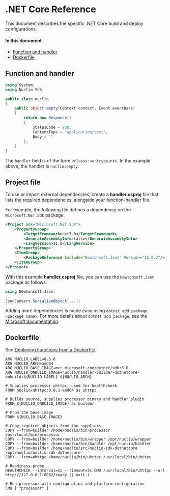 # .NET Core Reference

This document describes the specific .NET Core build and deploy configurations.

#### In this document

- [Function and handler](#function-and-handler)
- [Dockerfile](#dockerfile)

## Function and handler

```cs
using System;
using Nuclio.Sdk;

public class nuclio
{
    public object empty(Context context, Event eventBase)
    {
        return new Response()
        {
            StatusCode = 200,
            ContentType = "application/text",
            Body = ""
        };
    }
}
```

The `handler` field is of the form `<class>:<entrypoint>`. In the example above, the handler is `nuclio:empty`.

## Project file

To use or import external dependencies, create a **handler.csproj** file that lists the required dependencies, alongside your function-handler file.

For example, the following file defines a dependency on the `Microsoft.NET.Sdk` package:
```xml
<Project Sdk="Microsoft.NET.Sdk">
    <PropertyGroup>
        <TargetFramework>net7.0</TargetFramework>
        <GenerateAssemblyInfo>false</GenerateAssemblyInfo>
        <LangVersion>11.0</LangVersion>
    </PropertyGroup>
    <ItemGroup>
        <PackageReference Include="Newtonsoft.Json" Version="12.0.2"/>
    </ItemGroup>
</Project>
```

With this example **handler.csproj** file, you can use the `Newtonsoft.Json` package as follows:

```cs
using Newtonsoft.Json;
...
JsonConvert.SerializeObject(...);
```

Adding more dependencies is made easy using `dotnet add package <package name>`.
For more details about `dotnet add package`, see the [Microsoft documentation](https://docs.microsoft.com/en-us/dotnet/core/tools/dotnet-add-package).

## Dockerfile

See [Deploying Functions from a Dockerfile](/docs/tasks/deploy-functions-from-dockerfile.md).

```
ARG NUCLIO_LABEL=0.5.6
ARG NUCLIO_ARCH=amd64
ARG NUCLIO_BASE_IMAGE=mcr.microsoft.com/dotnet/sdk:6.0
ARG NUCLIO_ONBUILD_IMAGE=nuclio/handler-builder-dotnetcore-onbuild:${NUCLIO_LABEL}-${NUCLIO_ARCH}

# Supplies processor uhttpc, used for healthcheck
FROM nuclio/uhttpc:0.0.1-amd64 as uhttpc

# Builds source, supplies processor binary and handler plugin
FROM ${NUCLIO_ONBUILD_IMAGE} as builder

# From the base image
FROM ${NUCLIO_BASE_IMAGE}

# Copy required objects from the suppliers
COPY --from=builder /home/nuclio/bin/processor /usr/local/bin/processor
COPY --from=builder /home/nuclio/bin/wrapper /opt/nuclio/wrapper
COPY --from=builder /home/nuclio/bin/handler /opt/nuclio/handler
COPY --from=builder /home/nuclio/src/nuclio-sdk-dotnetcore /opt/nuclio/nuclio-sdk-dotnetcore
COPY --from=uhttpc /home/nuclio/bin/uhttpc /usr/local/bin/uhttpc

# Readiness probe
HEALTHCHECK --interval=1s --timeout=3s CMD /usr/local/bin/uhttpc --url http://127.0.0.1:8082/ready || exit 1

# Run processor with configuration and platform configuration
CMD [ "processor" ]
```

